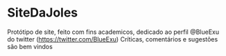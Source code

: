 # SiteDaJoles

Protótipo de site, feito com fins academicos, dedicado ao perfil @BlueExu do twitter (https://twitter.com/BlueExu)
Críticas, comentários e sugestões são bem vindos
